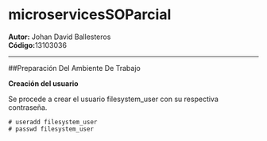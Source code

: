 # microservicesSOParcial
<b>Autor:</b> Johan David Ballesteros <br>
<b>Código:</b>13103036 

---

##Preparación Del Ambiente De Trabajo

<b>Creación del usuario</b>

Se procede a crear el usuario filesystem_user con su respectiva contraseña.

```linux
# useradd filesystem_user
# passwd filesystem_user
```



